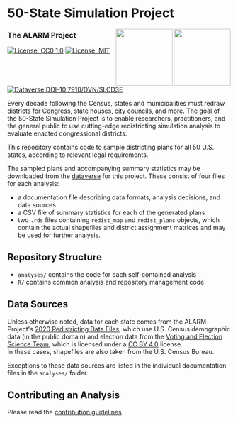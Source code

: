 # 50-State Simulation Project

<img src="https://alarm-redist.github.io/assets/fifty_states_256_tr.png" align="right" height=128>
<img src="https://alarm-redist.github.io/assets/alarm_256_tr.png" align="right" height=128>

### The ALARM Project

[![License: CC0 1.0](https://img.shields.io/badge/Data%20License-Public%20domain-lightgrey.svg)](https://creativecommons.org/publicdomain/zero/1.0/)
[![License: MIT](https://img.shields.io/badge/Software%20License-MIT-yellow.svg)](https://opensource.org/licenses/MIT)
[![Dataverse DOI-10.7910/DVN/SLCD3E](<https://img.shields.io/badge/Dataverse DOI-10.7910/DVN/SLCD3E-orange>)](https://doi.org/10.7910/DVN/SLCD3E)

Every decade following the Census, states and municipalities must redraw districts for Congress, state houses, city councils, and more.
The goal of the 50-State Simulation Project is to enable researchers, practitioners, and the general public to use cutting-edge redistricting simulation analysis to evaluate enacted congressional districts.

This repository contains code to sample districting plans for all 50 U.S.
states, according to relevant legal requirements.

The sampled plans and accompanying summary statistics may be downloaded from
the [dataverse](https://dataverse.harvard.edu/dataset.xhtml?persistentId=doi%3A10.7910%2FDVN%2FSLCD3E)
for this project. These consist of four files for each analysis:
- a documentation file describing data formats, analysis decisions, and data sources
- a CSV file of summary statistics for each of the generated plans
- two `.rds` files containing `redist_map` and `redist_plans` objects, which
contain the actual shapefiles and district assignment matrices and may be used
for further analysis.

## Repository Structure

- `analyses/` contains the code for each self-contained analysis
- `R/` contains common analysis and repository management code

## Data Sources

Unless otherwise noted, data for each state comes from the ALARM Project's
[2020 Redistricting Data Files](https://alarm-redist.github.io/posts/2021-08-10-census-2020/),
which use U.S. Census demographic data (in the public domain) and election data 
from the [Voting and Election Science Team](https://dataverse.harvard.edu/dataverse/electionscience), 
which is licensed  under a [CC BY 4.0](https://creativecommons.org/licenses/by/4.0/) license.  
In these cases, shapefiles are also taken from the U.S. Census Bureau.

Exceptions to these data sources are listed in the individual documentation files 
in the `analyses/` folder.

## Contributing an Analysis
Please read the [contribution guidelines](https://github.com/alarm-redist/fifty-states/blob/main/CONTRIBUTING.md).
